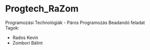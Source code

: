 # Progtech_RaZom
Programozási Technológiák - Páros Programozás Beadandó feladat  
Tagok:
- Rados Kevin
- Zombori Bálint
